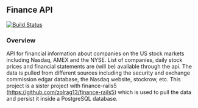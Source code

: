 ## Finance API
[![Build Status](https://travis-ci.org/zolrag13/finance-api.svg?branch=master)](https://travis-ci.org/zolrag13/finance-api)

### Overview

API for financial information about companies on the US stock markets including Nasdaq, AMEX and the NYSE. List of companies, daily stock prices and financial statements are (will be) available through the api. The data is pulled from different sources including the security and exchange commission edgar database, the Nasdaq website, stockrow, etc. This project is a sister project with finance-rails5 (https://github.com/zolrag13/finance-rails5) which is used to pull the data and persist it inside a PostgreSQL database.

